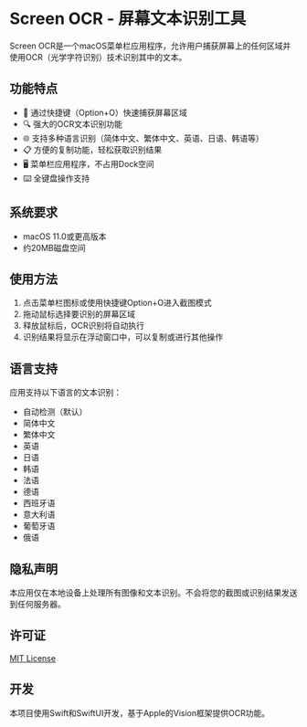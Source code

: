 # Screen OCR - 屏幕文本识别工具

Screen OCR是一个macOS菜单栏应用程序，允许用户捕获屏幕上的任何区域并使用OCR（光学字符识别）技术识别其中的文本。

## 功能特点

- 📸 通过快捷键（Option+O）快速捕获屏幕区域
- 🔍 强大的OCR文本识别功能
- 🌐 支持多种语言识别（简体中文、繁体中文、英语、日语、韩语等）
- 📋 方便的复制功能，轻松获取识别结果
- 🖥️ 菜单栏应用程序，不占用Dock空间
- ⌨️ 全键盘操作支持

## 系统要求

- macOS 11.0或更高版本
- 约20MB磁盘空间

## 使用方法

1. 点击菜单栏图标或使用快捷键Option+O进入截图模式
2. 拖动鼠标选择要识别的屏幕区域
3. 释放鼠标后，OCR识别将自动执行
4. 识别结果将显示在浮动窗口中，可以复制或进行其他操作

## 语言支持

应用支持以下语言的文本识别：
- 自动检测（默认）
- 简体中文
- 繁体中文
- 英语
- 日语
- 韩语
- 法语
- 德语
- 西班牙语
- 意大利语
- 葡萄牙语
- 俄语

## 隐私声明

本应用仅在本地设备上处理所有图像和文本识别。不会将您的截图或识别结果发送到任何服务器。

## 许可证

[MIT License](LICENSE)

## 开发

本项目使用Swift和SwiftUI开发，基于Apple的Vision框架提供OCR功能。 